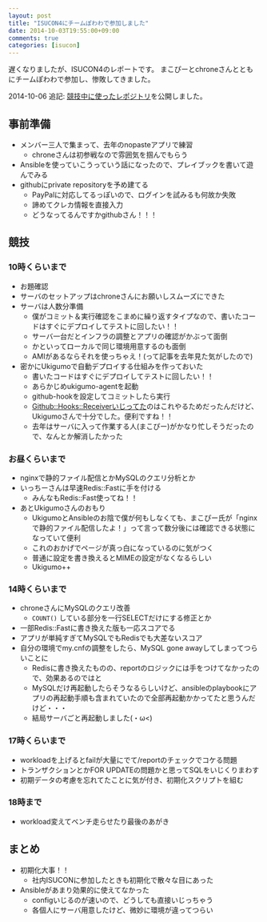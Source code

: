 ```yaml
---
layout: post
title: "ISUCON4にチームぽわわで参加しました"
date: 2014-10-03T19:55:00+09:00
comments: true
categories: [isucon]
---
```


遅くなりましたが、ISUCON4のレポートです。
まこぴーとchroneさんとともにチームぽわわで参加し、惨敗してきました。

2014-10-06 追記: [競技中に使ったレポジトリ](https://github.com/shogo82148/isucon4_powawa)を公開しました。

<!-- More -->

## 事前準備

- メンバー三人で集まって、去年のnopasteアプリで練習
  - chroneさんは初参戦なので雰囲気を掴んでもらう
- Ansibleを使っていこうっていう話になったので、プレイブックを書いて遊んでみる
- githubにprivate repositoryを予め建てる
  - PayPalに対応してるっぽいので、ログインを試みるも何故か失敗
  - 諦めてクレカ情報を直接入力
  - どうなってるんですかgithubさん！！！

## 競技


### 10時くらいまで

- お題確認
- サーバのセットアップはchroneさんにお願いしスムーズにできた
- サーバは人数分準備
  - 僕がコミット＆実行確認をこまめに繰り返すタイプなので、書いたコードはすぐにデプロイしてテストに回したい！！
  - サーバ一台だとインフラの調整とアプリの確認がかぶって面倒
  - かといってローカルで同じ環境用意するのも面倒
  - AMIがあるならそれを使っちゃえ！(って記事を去年見た気がしたので)
- 密かにUkigumoで自動デプロイする仕組みを作っておいた
  - 書いたコードはすぐにデプロイしてテストに回したい！！
  - あらかじめukigumo-agentを起動
  - github-hookを設定してコミットしたら実行
  - [Github::Hooks::Receiverいじってた](http://shogo82148.github.io/blog/2014/09/23/github-hooks-receiver-supports-x-hub-signature/)のはこれやるためだったんだけど、Ukigumoさんで十分でした。便利ですね！！
  - 去年はサーバに入って作業する人(まこぴー)がかなり忙しそうだったので、なんとか解消したかった

### お昼くらいまで

- nginxで静的ファイル配信とかMySQLのクエリ分析とか
- いっちーさんは早速Redis::Fastに手を付ける
  - みんなもRedis::Fast使ってね！！
- あとUkigumoさんのおもり
  - UkigumoとAnsibleのお陰で僕が何もしなくても、まこぴー氏が「nginxで静的ファイル配信したよ！」って言って数分後には確認できる状態になっていて便利
  - これのおかげでページが真っ白になっているのに気がつく
  - 普通に設定を書き換えるとMIMEの設定がなくなるらしい
  - Ukigumo++

### 14時くらいまで

- chroneさんにMySQLのクエリ改善
  - `COUNT()` している部分を一行SELECTだけにする修正とか
- 一部Redis::Fastに書き換えた版も一応スコアでる
- アプリが単純すぎてMySQLでもRedisでも大差ないスコア
- 自分の環境でmy.cnfの調整をしたら、MySQL gone awayしてしまってつらいことに
  - Redisに書き換えたものの、reportのロジックには手をつけてなかったので、効果あるのではと
  - MySQLだけ再起動したらそうなるらしいけど、ansibleのplaybookにアプリの再起動手順も含まれていたので全部再起動かかってたと思うんだけど・・・
  - 結局サーバごと再起動しました(・ω<)

### 17時くらいまで

- workloadを上げるとfailが大量にでて/reportのチェックでコケる問題
- トランザクションとかFOR UPDATEの問題かと思ってSQLをいじくりまわす
- 初期データの考慮を忘れてたことに気が付き、初期化スクリプトを組む

### 18時まで

- workload変えてベンチ走らせたり最後のあがき


## まとめ

- 初期化大事！！
  - 社内ISUCONに参加したときも初期化で散々な目にあった
- Ansibleがあまり効果的に使えてなかった
  - configいじるのが速いので、どうしても直接いじっちゃう
  - 各個人にサーバ用意したけど、微妙に環境が違ってつらい
